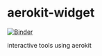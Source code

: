 # aerokit-widget

[![Binder](https://mybinder.org/badge_logo.svg)](https://mybinder.org/v2/gh/jgressier/aerokit-widget/master?urlpath=voila%2Frender%2Fnozzle.ipynb)

interactive tools using aerokit
